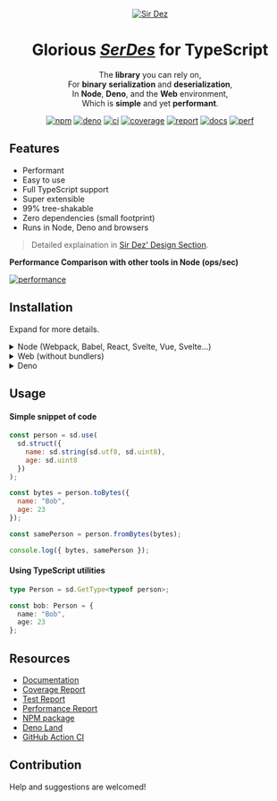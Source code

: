 <div markdown="1" align="center">

[![Sir Dez][logo-badge]][logo-url]

# **Glorious [_SerDes_][serdes] for TypeScript**

The **library** you can rely on,  
For **binary** **serialization** and **deserialization**,  
In **Node**, **Deno**, and the **Web** environment,  
Which is **simple** and yet **performant**.

[![npm][npm-badge]][npm-url]
[![deno][deno-badge]][deno-url]
[![ci][ci-badge]][ci-url]
[![coverage][coverage-badge]][coverage-url]
[![report][report-badge]][report-url]
[![docs][docs-badge]][docs-url]
[![perf][perf-badge]][perf-url]

</div>

## Features

- Performant
- Easy to use
- Full TypeScript support
- Super extensible
- 99% tree-shakable
- Zero dependencies (small footprint)
- Runs in Node, Deno and browsers

> Detailed explaination in [Sir Dez' Design Section][design-url].

**Performance Comparison with other tools in Node (ops/sec)**

[![performance][perf-chart]][perf-url]

## Installation

Expand for more details.

<details markdodwn="1">
  <summary>Node (Webpack, Babel, React, Svelte, Vue, Svelte...)</summary>

#### In the terminal with NPM

```sh
npm i sirdez
```

#### Or with Yarn

```sh
yarn add sirdez
```

#### In the code with ES Modules

```ts
import * as sd from "sirdez";
```

#### or with CommonJS

```ts
const sd = require("sirdez");
```

</details>

<details markdodwn="1">
<summary>Web (without bundlers)</summary>

#### In HTML with UMD

```html
<script src="https://cdn.jsdelivr.net/npm/sirdez/dist/sirdez.umd.js"></script>
```

#### In an ES module script (statically)

```js
import * as sd from "https://cdn.jsdelivr.net/npm/sirdez/dist/sirdez.es.js";
```

#### In an ES module script (dynamically)

```js
const sd = await import(
  "https://cdn.jsdelivr.net/npm/sirdez/dist/sirdez.es.js"
);
```

</details>

<details markdodwn="1">
<summary>Deno</summary>

#### In code (statically)

```ts
import * as sd from "https://deno.land/x/sirdez/mod.ts";
```

#### In code (dynamically)

```ts
const sd = await import("https://deno.land/x/sirdez/mod.ts");
```

</details>

## Usage

#### Simple snippet of code

```js
const person = sd.use(
  sd.struct({
    name: sd.string(sd.utf8, sd.uint8),
    age: sd.uint8
  })
);

const bytes = person.toBytes({
  name: "Bob",
  age: 23
});

const samePerson = person.fromBytes(bytes);

console.log({ bytes, samePerson });
```

#### Using TypeScript utilities

```ts
type Person = sd.GetType<typeof person>;

const bob: Person = {
  name: "Bob",
  age: 23
};
```

## Resources

- [Documentation][docs-url]
- [Coverage Report][coverage-url]
- [Test Report][report-url]
- [Performance Report][perf-url]
- [NPM package][npm-url]
- [Deno Land][deno-url]
- [GitHub Action CI][ci-url]

## Contribution

Help and suggestions are welcomed!

<!-- urls -->

[serdes]: https://en.wikipedia.org/wiki/SerDes
[logo-badge]: https://see.fontimg.com/api/renderfont4/Zd2J/eyJyIjoiZnMiLCJoIjoxMjAsImZnYyI6IiNEQzE0M0MiLCJ0IjoxfQ/U2lyIERleg/x.png
[logo-url]: https://weisrc.github.io/sirdez
[ci-badge]: https://github.com/weisrc/sirdez/actions/workflows/ci.yml/badge.svg
[ci-url]: https://github.com/weisrc/sirdez/actions/workflows/ci.yml
[npm-badge]: https://img.shields.io/npm/v/sirdez?color=cb3837&label=npm&logo=npm
[npm-url]: https://www.npmjs.com/package/sirdez
[deno-badge]: https://img.shields.io/github/v/release/weisrc/sirdez?color=white&include_prereleases&label=deno&logo=deno
[deno-url]: https://deno.land/x/sirdez
[coverage-badge]: https://img.shields.io/endpoint?url=https://weisrc.github.io/sirdez/badges/coverage.json
[coverage-url]: https://weisrc.github.io/sirdez/coverage/lcov-report
[report-badge]: https://img.shields.io/endpoint?url=https://weisrc.github.io/sirdez/badges/report.json
[report-url]: https://weisrc.github.io/sirdez/report
[perf-badge]: https://img.shields.io/endpoint?url=https://weisrc.github.io/sirdez/badges/perf.json
[perf-chart]: https://weisrc.github.io/sirdez/perf/main.png
[perf-url]: TODO
[docs-badge]: https://img.shields.io/badge/docs-vuepress-41B883?logo=readthedocs
[docs-url]: https://weisrc.github.io/sirdez
[design-url]: https://weisrc.github.io/sirdez/design
